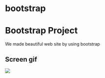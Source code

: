 # bootstrap
<h1>Bootstrap Project </h1>

We made beautiful web site by using bootstrap

<h2>Screen gif</h2>

![](bts.gif)
